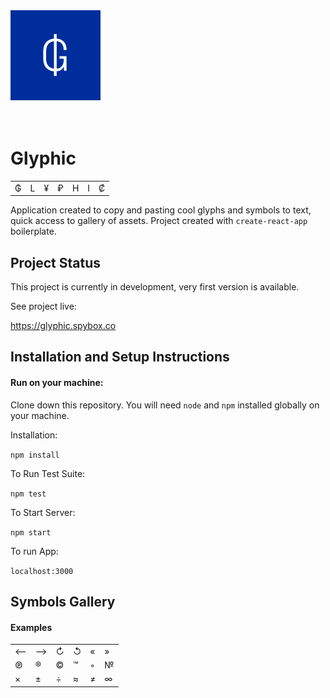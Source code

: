 <img src="./public/images/logo-144.png" alt="Glyphic logo" title="Glyphic logo" width="144">
<br>
<br>
<br>


# Glyphic

|   |   |   |   |   |   |   |
|---|---|---|---|---|---|---|
| ₲ | L | ¥ | ₽ | H  | I | ₡ |


Application created to copy and pasting cool glyphs and symbols to text, quick access to gallery of assets.
Project created with `create-react-app` boilerplate.

## Project Status
This project is currently in development, very first version is available.

See project live:

https://glyphic.spybox.co

## Installation and Setup Instructions

#### Run on your machine:  

Clone down this repository. You will need `node` and `npm` installed globally on your machine.  

Installation:

`npm install`  

To Run Test Suite:  

`npm test`  

To Start Server:

`npm start`  

To run App:

`localhost:3000`  


## Symbols Gallery

#### Examples

|   |   |   |   |   |   | 
|---|---|---|---|---|---|
| ⟵ | ⟶ | ↻ | ↺ | «  | » | 
| ℗ | ® | © | ™ | ◦  | № |
| × | ± | ÷ | ≈ | ≠  | ∞ |